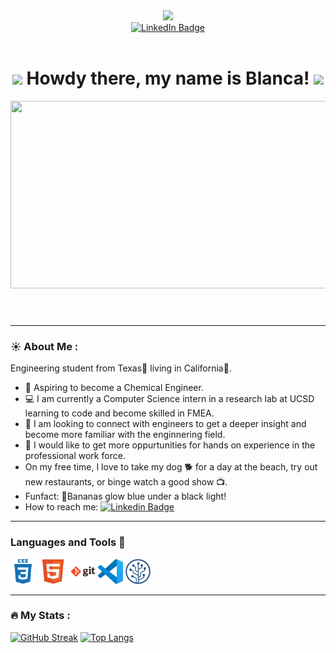 <Header>
<div id="header" align="center">
  <img src="https://i.giphy.com/media/v1.Y2lkPTc5MGI3NjExa29kcDlyNDc0NTVzdXMxdGlicTZmOTVmOHAya3E5dGU4ZjBkZ2M0cCZlcD12MV9pbnRlcm5hbF9naWZfYnlfaWQmY3Q9cw/ZqOGQO6ZMSqUYDHj0T/giphy.gif" width="100"/>
<div id="badges">
   <a href="https://www.linkedin.com/in/blanca-de-leon-85408311b">
    <img src="https://img.shields.io/badge/LinkedIn-blue?style=for-the-badge&logo=linkedin&logoColor=white" alt="LinkedIn Badge"/>
   </a>
<div>
<img src="https://komarev.com/ghpvc/?username=bdeleon15&style=flat-square&color=blue" alt=""/>
 <h1> <img src="https://media.giphy.com/media/hvRJCLFzcasrR4ia7z/giphy.gif" width="30px"/>
  Howdy there, my name is Blanca!
   <img src="https://i.giphy.com/media/v1.Y2lkPTc5MGI3NjExZmV1aWFpOG9pZ2JqcHY1bXFwZXg5N2w4dGR2MTc0b25lcjhhd3F3aCZlcD12MV9pbnRlcm5hbF9naWZfYnlfaWQmY3Q9cw/RN8jWMw5Xf1mWRMyNx/giphy.gif" width="50px"/>  
</h1>
<div>
  <img src="https://i.giphy.com/media/v1.Y2lkPTc5MGI3NjExYnFmZHc2cWx6eG50MDd3YW56eGRiM2YweGM5bzBjbW1tcWwzdzloMiZlcD12MV9pbnRlcm5hbF9naWZfYnlfaWQmY3Q9Zw/L8K62iTDkzGX6/giphy.gif" width="600" height="300"/>
</div>
</header>
<body>
  
---

### :sunny: About Me :

Engineering student from Texas🤠 living in California🌴.
- 🥼 Aspiring to become a Chemical Engineer.
- 💻 I am currently a Computer Science intern in a research lab at UCSD learning to code and become skilled in FMEA.
- 🤝 I am looking to connect with engineers to get a deeper insight and become more familiar with the enginnering field.
- 💪 I would like to get more oppurtunities for hands on experience in the professional work force.
- On my free time, I love to take my dog 🐕  for a day at the beach, try out new restaurants, or binge watch a good show 📺.
- Funfact: 🍌Bananas glow blue under a black light!
- How to reach me: [![Linkedin Badge](https://img.shields.io/badge/-kakbar-blue?style=flat&logo=Linkedin&logoColor=white)](www.linkedin.com/in/blanca-de-leon-85408311b)

---

### Languages and Tools 🔨
<div>
  <img src="https://github.com/devicons/devicon/blob/master/icons/css3/css3-plain-wordmark.svg"  title="CSS3" alt="CSS" width="40" height="40"/>&nbsp;
  <img src="https://github.com/devicons/devicon/blob/master/icons/html5/html5-original.svg" title="HTML5" alt="HTML" width="40" height="40"/>&nbsp;
  <img src="https://github.com/devicons/devicon/blob/master/icons/git/git-original-wordmark.svg" title="Git" **alt="Git" width="40" height="40"/>
  <img src="https://raw.githubusercontent.com/devicons/devicon/6910f0503efdd315c8f9b858234310c06e04d9c0/icons/vscode/vscode-original.svg" title="Git" **alt="Git" width="40" height="40"/>
  <img src="https://raw.githubusercontent.com/devicons/devicon/6910f0503efdd315c8f9b858234310c06e04d9c0/icons/sourcetree/sourcetree-original.svg" title="Git" **alt="Git" width="40" height="40"/>
</div>

---

### :fire: My Stats :
[![GitHub Streak](http://github-readme-streak-stats.herokuapp.com?user=your-github-username&theme=dark&background=000000)](https://git.io/streak-stats)
[![Top Langs](https://github-readme-stats.vercel.app/api/top-langs/?username=your-github-username&layout=compact&theme=vision-friendly-dark)](https://github.com/anuraghazra/github-readme-stats)


</body>

<!--
**bdeleon15/bdeleon15** is a ✨ _special_ ✨ repository because its `README.md` (this file) appears on your GitHub profile.

Here are some ideas to get you started:

- 🔭 I’m currently working on ...
- 🌱 I’m currently learning ...
- 👯 I’m looking to collaborate on ...
- 🤔 I’m looking for help with ...
- 💬 Ask me about ...
- 📫 How to reach me: ...
- 😄 Pronouns: ...
- ⚡ Fun fact: ...
-->
